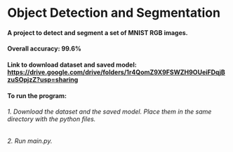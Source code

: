 # Object Detection and Segmentation

#### A project to detect and segment a set of MNIST RGB images.
#### Overall accuracy: 99.6%

#### Link to download dataset and saved model: https://drive.google.com/drive/folders/1r4QomZ9X9FSWZH9OUeiFDqjBzuSOpjzZ?usp=sharing

#### To run the program:
###### 1. Download the dataset and the saved model. Place them in the same directory with the python files.
###### 2. Run main.py.
